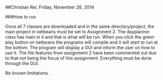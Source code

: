 ##Christian Rei, Friday, November 28, 2014

###How to run

Once all 7 classes are downloaded and in the same directory/project, 
the main project in netbeans must be set to Assignment 2. The dayplanner
class has main in it and that is what will be run. When you click the 
green play button on netbeans the programs will compile and it will 
start to run at the bottom. The program will display a GUI and inform
the user on how to use it. The file features from assignment 2 have
been commented out due to that not being the focus of this assignment.
Everything must be done through the GUI. 

No known limitations.
